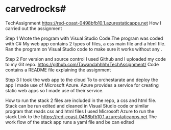 # carvedrocks#
TechAssignment https://red-coast-0498bfb10.1.azurestaticapps.net
How I carried out the assignment

Step 1
Wrote the program with Visual Studio Code.The program was coded with C#
My web app contains 2 types of files, a css main file and a html file.
Ran the program on Visual Studio code to make sure it works without any . 

Step 2
For version and source control I used Github and I uploaded my code to my Git repo.
https://github.com/Tawandahhhh/TechAssignment/
Code contains a README file explaining the assignment

Step 3
I took the web app to the cloud 
To to orchestarate and deploy the app I made use of Microsoft Azure.
Azure provides a service for creating static web apps so I made use of their service.

How to run the stack
2 files are included in the repo, a css and html file.
Stack can be run edited and cleaned in Visual Studio code or similar program that reads css and html files 
I used Microsoft Azure to run the stack
Link to the https://red-coast-0498bfb10.1.azurestaticapps.net
The work flow of the stack app runs a yaml file and be can edited

